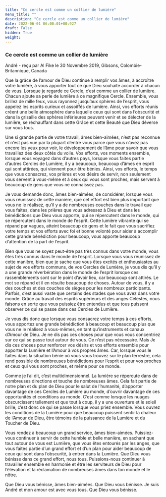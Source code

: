 ```yaml
---
title: "Ce cercle est comme un collier de lumière"
menu_title: ""
description: "Ce cercle est comme un collier de lumière"
date: 2022-06-01 06:00:01+00:927
draft: False
hidden: True
weight:
---
```

### Ce cercle est comme un collier de lumière

André - reçu par Al Fike le 30 Novembre 2019, Gibsons, Colombie-Britannique, Canada

Que la grâce de l’amour de Dieu continue à remplir vos âmes, à accroître votre lumière, à vous apporter tout ce que Dieu souhaite accorder à chacun de vous. Lorsque je regarde ce Cercle, c’est comme un collier de lumière. Chacun ajoute sa perle de lumière à ce magnifique Cercle. Ensemble, vous brillez de mille feux, vous rayonnez jusqu’aux sphères de l’esprit, vous appelez les esprits curieux et assoiffés de lumière. Ainsi, vos efforts réunis créent une belle atmosphère dans laquelle ceux qui sont dans l’obscurité et dans la grisaille des sphères inférieures peuvent venir et se délecter de la lumière, se réchauffant dans cette Grâce et cette Beauté que Dieu déverse sur vous tous.

Une si grande partie de votre travail, âmes bien-aimées, n’est pas reconnue et n’est pas vue par la plupart d’entre vous parce que vous n’avez pas encore les yeux pour voir, le développement de l’âme pour savoir que vous travaillez des deux côtés du voile. Vos efforts, vos moments ensemble, lorsque vous voyagez dans d’autres pays, lorsque vous faites partie d’autres Cercles de Lumière, il y a beaucoup, beaucoup d’âmes en esprit qui sont attirées, qui viennent pour être bénies. Ainsi, vos efforts, le temps que vous consacrez, vos prières et vos désirs de servir, non seulement vous servent à vous-même et à ceux qui vous sont proches, mais servent à beaucoup de gens que vous ne connaissez pas.

Je vous demande donc, âmes bien-aimées, de considérer, lorsque vous vous réunissez de cette manière, que cet effort est bien plus important que vous ne le réalisez, qu’il y a de nombreuses couches dans le travail que vous faites, dans les prières que vous adressez à Dieu et dans les bénédictions que Dieu vous apporte, qui se répercutent dans le monde, qui se répercutent dans le monde de l’esprit. Cette lumière vibrante qui se répand par vagues, atteint beaucoup de gens et le fait que vous sacrifiez votre temps et vos efforts avec foi et bonne volonté pour aider à accomplir cette grande bénédiction pour beaucoup, vous apporte beaucoup d’attention de la part de l’esprit.

Bien que vous ne soyez peut-être pas très connus dans votre monde, vous êtes très connus dans le monde de l’esprit. Lorsque vous vous réunissez de cette manière, bien que je sache que vous êtes excités et enthousiastes au sujet de vos efforts communs, de vos Cercles de Lumière, je vous dis qu’il y a une grande réverbération dans le monde de l’esprit lorsque ces rassemblements sont sur le point d’avoir lieu, car beaucoup sont attirés. Le mot se répand et il en résulte beaucoup de choses. Autour de vous, il y a des couches et des couches de sièges pour les nombreux participants. Parfois, c’est aussi vaste que certains des stades que vous avez dans votre monde. Grâce au travail des esprits supérieurs et des anges Célestes, nous faisons en sorte que vous puissiez être entendus et que tous puissent observer ce qui se passe dans ces Cercles de Lumière.

Je vous dis donc que lorsque vous consacrez votre temps à ces efforts, vous apportez une grande bénédiction à beaucoup et beaucoup plus que vous ne le réalisez à vous-mêmes, en tant qu’instruments et canaux d’Amour de Dieu. Je ne dis pas ces choses pour que vous vous concentriez sur ce qui se passe tout autour de vous. Ce n’est pas nécessaire. Mais Je dis ces choses pour renforcer vos désirs et vos efforts ensemble pour apporter la Lumière et l’Amour à vos propres âmes. Car, lorsque vous le faites dans la situation bénie où vous vous trouvez sur le plan terrestre, cela rend possible de nombreuses bénédictions pour l’esprit et pour vos proches et ceux qui vous sont proches, et même pour ce monde.

Comme je l’ai dit, c’est multidimensionnel. La lumière se répercute dans de nombreuses directions et touche de nombreuses âmes. Cela fait partie de notre plan et du plan de Dieu pour le salut de l’humanité, d’apporter davantage de ces Cercles de Lumière au monde, d’ouvrir davantage de ces opportunités et conditions au monde. C’est comme lorsque les nuages obscurcissent tellement et que tout à coup, il y a une ouverture et le soleil brille, c’est donc ce qui se passe lorsque vous priez ensemble. Vous ouvrez les conditions de la Lumière pour que beaucoup puissent sentir la chaleur de l’Amour de Dieu, être témoins de la puissance de la Lumière et du Toucher de Dieu.

Vous rendez à beaucoup un grand service, âmes bien-aimées. Puissiez-vous continuer à servir de cette humble et belle manière, en sachant que tout autour de vous est Lumière, que vous êtes entourés par les anges, que vous faites partie d’un grand effort et d’un plan pour aider beaucoup de ceux qui sont dans l’obscurité, à entrer dans la Lumière. Que Dieu vous bénisse dans ce grand effort, nous tous. Puissions-nous continuer à travailler ensemble en harmonie et être les serviteurs de Dieu pour l’élévation et la réclamation de nombreuses âmes dans ton monde et le nôtre.

Que Dieu vous bénisse, âmes bien-aimées. Que Dieu vous bénisse. Je suis André et mon amour est avec vous tous. Que Dieu vous bénisse.



